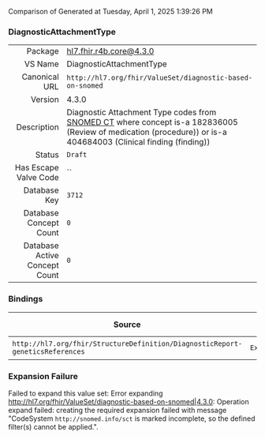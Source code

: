 Comparison of 
Generated at Tuesday, April 1, 2025 1:39:26 PM

### DiagnosticAttachmentType

|      |     |
| ---: | --- |
| Package | hl7.fhir.r4b.core@4.3.0 |
| VS Name | DiagnosticAttachmentType |
| Canonical URL | `http://hl7.org/fhir/ValueSet/diagnostic-based-on-snomed` |
| Version | 4.3.0 |
| Description | Diagnostic Attachment Type codes from [SNOMED CT](http://snomed.info/sct) where concept is-a 182836005 (Review of medication (procedure)) or is-a 404684003 (Clinical finding (finding)) |
| Status | `Draft` |
| Has Escape Valve Code | `` |
| Database Key | `3712` |
| Database Concept Count | `0` |
| Database Active Concept Count | `0` |
### Bindings

| Source | Element | Binding | Strength | Element Short |
| ------ | ------- | ------- | -------- | ------------- |
| `http://hl7.org/fhir/StructureDefinition/DiagnosticReport-geneticsReferences` | `Extension.extension.value[x]` | `http://hl7.org/fhir/ValueSet/diagnostic-based-on-snomed` | `Example` | Value of extension |

### Expansion Failure

Failed to expand this value set: Error expanding http://hl7.org/fhir/ValueSet/diagnostic-based-on-snomed|4.3.0: Operation expand failed: creating the required expansion failed with message "CodeSystem `http://snomed.info/sct` is marked incomplete, so the defined filter(s) cannot be applied.".
